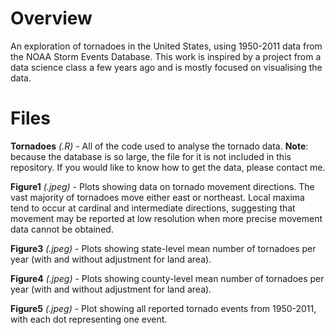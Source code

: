# Overview
An exploration of tornadoes in the United States, using 1950-2011 data from the NOAA Storm Events Database. This work is inspired by a project from a data science class a few years ago and is mostly focused on visualising the data.

# Files

**Tornadoes** *(.R)* - All of the code used to analyse the tornado data. **Note**: because the database is so large, the file for it is not included in this repository. If you would like to know how to get the data, please contact me.

**Figure1** *(.jpeg)* - Plots showing data on tornado movement directions. The vast majority of tornadoes move either east or northeast. Local maxima tend to occur at cardinal and intermediate directions, suggesting that movement may be reported at low resolution when more precise movement data cannot be obtained.

**Figure3** *(.jpeg)* - Plots showing state-level mean number of tornadoes per year (with and without adjustment for land area).

**Figure4** *(.jpeg)* - Plots showing county-level mean number of tornadoes per year (with and without adjustment for land area).

**Figure5** *(.jpeg)* - Plot showing all reported tornado events from 1950-2011, with each dot representing one event.
